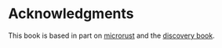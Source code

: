 # Acknowledgments

This book is based in part on [microrust](https://github.com/droogmic/microrust)
and the [discovery book](https://rust-embedded.github.io/discovery/).
